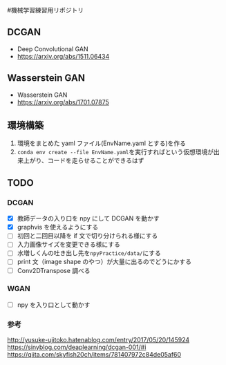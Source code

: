 #機械学習練習用リポジトリ

## DCGAN

- Deep Convolutional GAN
- https://arxiv.org/abs/1511.06434

## Wasserstein GAN

- Wasserstein GAN
- https://arxiv.org/abs/1701.07875

## 環境構築

1. 環境をまとめた yaml ファイル(EnvName.yaml とする)を作る
2. `conda env create --file EnvName.yaml`を実行すればという仮想環境が出来上がり、コードを走らせることができるはず

## TODO

### DCGAN

- [x] 教師データの入り口を npy にして DCGAN を動かす
- [x] graphvis を使えるようにする
- [ ] 初回と二回目以降を if 文で切り分けられる様にする
- [ ] 入力画像サイズを変更できる様にする
- [ ] 水増しくんの吐き出し先を`npyPractice/data/`にする
- [ ] print 文（image shape のやつ）が大量に出るのでどうにかする
- [ ] Conv2DTranspose 調べる

### WGAN

- [ ] npy を入り口として動かす

### 参考

http://yusuke-ujitoko.hatenablog.com/entry/2017/05/20/145924<br>
https://sinyblog.com/deaplearning/dcgan-001/#i<br>
https://qiita.com/skyfish20ch/items/781407972c84de05af60
